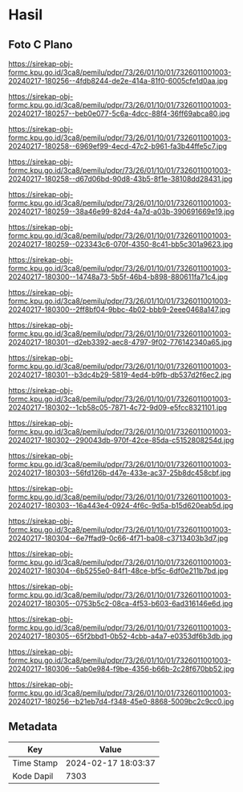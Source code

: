 # Hasil

## Foto C Plano

https://sirekap-obj-formc.kpu.go.id/3ca8/pemilu/pdpr/73/26/01/10/01/7326011001003-20240217-180256--4fdb8244-de2e-414a-81f0-6005cfe1d0aa.jpg

https://sirekap-obj-formc.kpu.go.id/3ca8/pemilu/pdpr/73/26/01/10/01/7326011001003-20240217-180257--beb0e077-5c6a-4dcc-88f4-36ff69abca80.jpg

https://sirekap-obj-formc.kpu.go.id/3ca8/pemilu/pdpr/73/26/01/10/01/7326011001003-20240217-180258--6969ef99-4ecd-47c2-b961-fa3b44ffe5c7.jpg

https://sirekap-obj-formc.kpu.go.id/3ca8/pemilu/pdpr/73/26/01/10/01/7326011001003-20240217-180258--d67d06bd-90d8-43b5-8f1e-38108dd28431.jpg

https://sirekap-obj-formc.kpu.go.id/3ca8/pemilu/pdpr/73/26/01/10/01/7326011001003-20240217-180259--38a46e99-82d4-4a7d-a03b-390691669e19.jpg

https://sirekap-obj-formc.kpu.go.id/3ca8/pemilu/pdpr/73/26/01/10/01/7326011001003-20240217-180259--023343c6-070f-4350-8c41-bb5c301a9623.jpg

https://sirekap-obj-formc.kpu.go.id/3ca8/pemilu/pdpr/73/26/01/10/01/7326011001003-20240217-180300--14748a73-5b5f-46b4-b898-880611fa71c4.jpg

https://sirekap-obj-formc.kpu.go.id/3ca8/pemilu/pdpr/73/26/01/10/01/7326011001003-20240217-180300--2ff8bf04-9bbc-4b02-bbb9-2eee0468a147.jpg

https://sirekap-obj-formc.kpu.go.id/3ca8/pemilu/pdpr/73/26/01/10/01/7326011001003-20240217-180301--d2eb3392-aec8-4797-9f02-776142340a65.jpg

https://sirekap-obj-formc.kpu.go.id/3ca8/pemilu/pdpr/73/26/01/10/01/7326011001003-20240217-180301--b3dc4b29-5819-4ed4-b9fb-db537d2f6ec2.jpg

https://sirekap-obj-formc.kpu.go.id/3ca8/pemilu/pdpr/73/26/01/10/01/7326011001003-20240217-180302--1cb58c05-7871-4c72-9d09-e5fcc8321101.jpg

https://sirekap-obj-formc.kpu.go.id/3ca8/pemilu/pdpr/73/26/01/10/01/7326011001003-20240217-180302--290043db-970f-42ce-85da-c5152808254d.jpg

https://sirekap-obj-formc.kpu.go.id/3ca8/pemilu/pdpr/73/26/01/10/01/7326011001003-20240217-180303--56fd126b-d47e-433e-ac37-25b8dc458cbf.jpg

https://sirekap-obj-formc.kpu.go.id/3ca8/pemilu/pdpr/73/26/01/10/01/7326011001003-20240217-180303--16a443e4-0924-4f6c-9d5a-b15d620eab5d.jpg

https://sirekap-obj-formc.kpu.go.id/3ca8/pemilu/pdpr/73/26/01/10/01/7326011001003-20240217-180304--6e7ffad9-0c66-4f71-ba08-c3713403b3d7.jpg

https://sirekap-obj-formc.kpu.go.id/3ca8/pemilu/pdpr/73/26/01/10/01/7326011001003-20240217-180304--6b5255e0-84f1-48ce-bf5c-6df0e211b7bd.jpg

https://sirekap-obj-formc.kpu.go.id/3ca8/pemilu/pdpr/73/26/01/10/01/7326011001003-20240217-180305--0753b5c2-08ca-4f53-b603-6ad316146e6d.jpg

https://sirekap-obj-formc.kpu.go.id/3ca8/pemilu/pdpr/73/26/01/10/01/7326011001003-20240217-180305--65f2bbd1-0b52-4cbb-a4a7-e0353df6b3db.jpg

https://sirekap-obj-formc.kpu.go.id/3ca8/pemilu/pdpr/73/26/01/10/01/7326011001003-20240217-180306--5ab0e984-f9be-4356-b66b-2c28f670bb52.jpg

https://sirekap-obj-formc.kpu.go.id/3ca8/pemilu/pdpr/73/26/01/10/01/7326011001003-20240217-180256--b21eb7d4-f348-45e0-8868-5009bc2c9cc0.jpg


## Metadata

| Key        | Value               |
| ---------- | ------------------- |
| Time Stamp | 2024-02-17 18:03:37 |
| Kode Dapil | 7303                |



